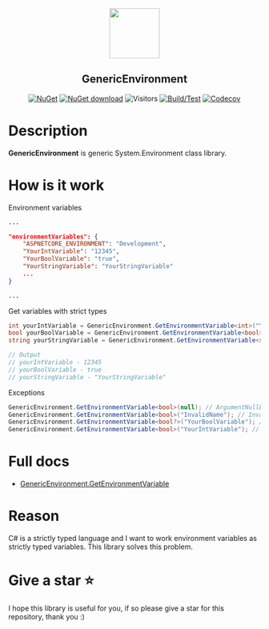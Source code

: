 <div align="center">
 <img src="icon.png" weight="100px" height="100" />
 <h2>GenericEnvironment</h2>

[![NuGet](https://img.shields.io/nuget/v/Kurnakov.GenericEnvironment.svg)](https://www.nuget.org/packages/Kurnakov.GenericEnvironment)
 [![NuGet download](https://img.shields.io/nuget/dt/Kurnakov.GenericEnvironment.svg)](https://www.nuget.org/packages/Kurnakov.GenericEnvironment) 
![Visitors](https://api.visitorbadge.io/api/visitors?path=https%3A%2F%2Fgithub.com%2FKurnakovMaksim%GenericEnvironment&countColor=%23263759&style=flat)
 [![Build/Test](https://github.com/KurnakovMaksim/GenericEnvironment/actions/workflows/dotnet.yml/badge.svg)](https://github.com/KurnakovMaksim/GenericEnvironment/actions/workflows/dotnet.yml)
 [![Codecov](https://codecov.io/gh/kurnakovv/GenericEnvironment/branch/main/graph/badge.svg)](https://codecov.io/gh/kurnakovv/GenericEnvironment)


</div>

# Description

<b>GenericEnvironment</b> is generic System.Environment class library.

# How is it work

Environment variables
``` json
...

"environmentVariables": {
    "ASPNETCORE_ENVIRONMENT": "Development",
    "YourIntVariable": "12345",
    "YourBoolVariable": "true",
    "YourStringVariable": "YourStringVariable"
    ...
}

...
```

Get variables with strict types
``` cs
int yourIntVariable = GenericEnvironment.GetEnvironmentVariable<int>("YourIntVariable");
bool yourBoolVariable = GenericEnvironment.GetEnvironmentVariable<bool>("YourBoolVariable");
string yourStringVariable = GenericEnvironment.GetEnvironmentVariable<string>("YourStringVariable");

// Output
// yourIntVariable - 12345
// yourBoolVariable - true
// yourStringVariable - "YourStringVariable"
```

Exceptions
``` cs
GenericEnvironment.GetEnvironmentVariable<bool>(null); // ArgumentNullException because name parameter is null.
GenericEnvironment.GetEnvironmentVariable<bool>("InvalidName"); // InvalidOperationException because variable not found by name.
GenericEnvironment.GetEnvironmentVariable<bool?>("YourBoolVariable"); // InvalidCastException because type is nullable (bool?)
GenericEnvironment.GetEnvironmentVariable<bool>("YourIntVariable"); // FormatException because cannot convert variable to type (bool -> int)
```

# Full docs
* [GenericEnvironment.GetEnvironmentVariable](DocsReadMe.md#GenericEnvironment.GetEnvironmentVariable)

# Reason
C# is a strictly typed language and I want to work environment variables as strictly typed variables. This library solves this problem.

# Give a star ⭐
I hope this library is useful for you, if so please give a star for this repository, thank you :)